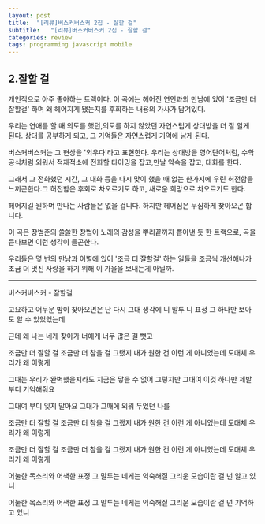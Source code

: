 ```yaml
---
layout: post
title:  "[리뷰]버스커버스커 2집 - 잘할 걸"
subtitle:   "[리뷰]버스커버스커 2집 - 잘할 걸"
categories: review
tags: programming javascript mobile
---
```


## 2.잘할 걸
 
 개인적으로 아주 좋아하는 트랙이다. 이 곡에는 헤어진 연인과의 만남에 있어 '조금만 더 잘할걸' 하며 왜 헤어지게 됐는지를 후회하는 내용의 가사가 담겨있다.
 
 우리는 연애를 할 때 의도를 했던,의도를 하지 않았던 자연스럽게 상대방을 더 잘 알게 된다. 상대를 공부하게 되고, 그 기억들은 자연스럽게 기억에 남게 된다.
 
 버스커버스커는 그 현상을 '외우다'라고 표현한다. 우리는 상대방을 영어단어처럼, 수학공식처럼 외워서 적재적소에 전화할 타이밍을 잡고,만날 약속을 잡고, 대화를 한다.
 
 그래서 그 전화했던 시간, 그 대화 등을 다시 맞이 했을 때 없는 한가지에 우린 허전함을 느끼곤한다.그 허전함은 후회로 차오르기도 하고, 새로운 희망으로 차오르기도 한다.
 
헤어지길 원하며 만나는 사람들은 없을 겁니다.
하지만 헤어짐은 무심하게 찾아오곤 합니다.
 
 이 곡은 장범준의 쓸쓸한 창법이 노래의 감성을 뿌리끝까지 뽑아낸 듯 한 트랙으로, 곡을 듣다보면 이런 생각이 들곤한다.
 
 우리들은 몇 번의 만남과 이별에 있어 '조금 더 잘할걸' 하는 일들을 조금씩 개선해나가 조금 더 멋진 사랑을 하기 위해 이 가을을 보내는게 아닐까.
 
 
 ---
 
 
버스커버스커 - 잘할걸
 
 
고요하고 어두운 밤이 찾아오면은 난 다시 그대 생각에
니 말투 니 표정 그 하나만 보아도 알 수 있었었는데

근데 왜 나는 네게 찾아가
너에게 너무 많은 걸 뺏고

조금만 더 잘할 걸
조금만 더 참을 걸 그랬지 
내가 원한 건 이런 게 아니었는데
도대체 우리가 왜 이렇게

그때는 우리가 완벽했을지라도 지금은 닿을 수 없어
그렇지만 그대여 이것 하나만 제발 부디 기억해줘요

그대여 부디 잊지 말아요
그대가 그때에 외워 두었던 나를

조금만 더 잘할 걸
조금만 더 참을 걸 그랬지 
내가 원한 건 이런 게 아니었는데
도대체 우리가 왜 이렇게

조금만 더 잘할 걸
조금만 더 참을 걸 그랬지 
내가 원한 건 이런 게 아니었는데
도대체 우리가 왜 이렇게

어눌한 목소리와
어색한 표정 그 말투는
네게는 익숙해질 그리운 모습이란 걸 넌 알고 있니

어눌한 목소리와
어색한 표정 그 말투는
네게는 익숙해질 그리운 모습이란 걸 넌 기억하고 있니